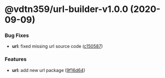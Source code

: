# @vdtn359/url-builder-v1.0.0 (2020-09-09)


### Bug Fixes

* **url:** fixed missing url source code ([c150587](https://github.com/vdtn359/vdtn359-os/commit/c1505879261c6f118c7d1ff1c5d65c1be1891f7d))


### Features

* **url:** add new url package ([9f16d64](https://github.com/vdtn359/vdtn359-os/commit/9f16d6415eaf4e48e05abf8b8ec82bce5b82657f))

